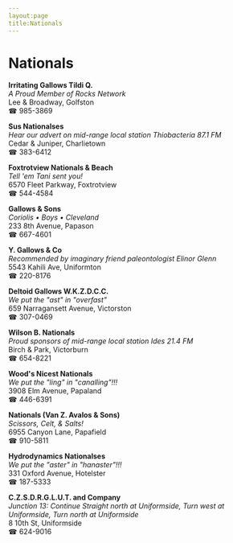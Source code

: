 ```yaml
---
layout:page
title:Nationals
---
```

# Nationals

**Irritating Gallows Tildi Q.**  
_A Proud Member of Rocks Network_  
Lee & Broadway, Golfston  
☎ 985-3869



**Sus Nationalses**  
_Hear our advert on mid-range local station Thiobacteria 87.1 FM_  
Cedar & Juniper, Charlietown  
☎ 383-6412



**Foxtrotview Nationals & Beach**  
_Tell 'em Tani sent you!_  
6570 Fleet Parkway, Foxtrotview  
☎ 544-4584



**Gallows & Sons**  
_Coriolis • Boys • Cleveland_  
233 8th Avenue, Papason  
☎ 667-4601



**Y. Gallows & Co**  
_Recommended by imaginary friend paleontologist Elinor Glenn_  
5543 Kahili Ave, Uniformton  
☎ 220-8176



**Deltoid Gallows W.K.Z.D.C.C.**  
_We put the "ast" in "overfast"_  
659 Narragansett Avenue, Victorston  
☎ 307-0469



**Wilson B. Nationals**  
_Proud sponsors of mid-range local station Ides 21.4 FM_  
Birch & Park, Victorburn  
☎ 654-8221



**Wood's Nicest Nationals**  
_We put the "ling" in "canalling"!!!_  
3908 Elm Avenue, Papaland  
☎ 446-6391



**Nationals (Van Z. Avalos & Sons)**  
_Scissors, Celt, & Salts!_  
6955 Canyon Lane, Papafield  
☎ 910-5811



**Hydrodynamics Nationalses**  
_We put the "aster" in "hanaster"!!!_  
331 Oxford Avenue, Hotelster  
☎ 187-5333



**C.Z.S.D.R.G.L.U.T. and Company**  
_Junction 13: Continue Straight north at Uniformside, Turn west at Uniformside, Turn north at Uniformside_  
8 10th St, Uniformside  
☎ 624-9016



